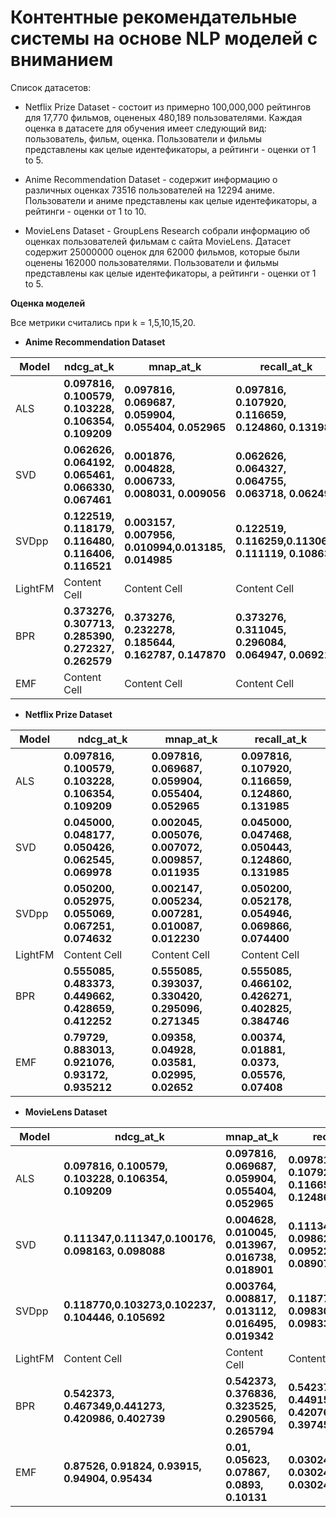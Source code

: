 # Контентные рекомендательные системы на основе NLP моделей с вниманием 

Список датасетов: 
* Netflix Prize Dataset - состоит из примерно 100,000,000 рейтингов для 17,770 фильмов, оцененых 480,189 пользователями. Каждая оценка в датасете для обучения имеет следующий вид: пользователь, фильм, оценка. Пользователи и фильмы представлены как целые идентефикаторы, а рейтинги - оценки от 1 to 5.

* Anime Recommendation Dataset - содержит информацию о различных оценках 73516 пользователей на 12294 аниме. Пользователи и аниме представлены как целые идентефикаторы, а рейтинги - оценки от 1 to 10.

* MovieLens Dataset - GroupLens Research собрали информацию об оценках пользователей фильмам с сайта MovieLens. Датасет содержит 25000000 оценок для 62000 фильмов, которые были оценены 162000 пользователями. Пользователи и фильмы представлены как целые идентефикаторы, а рейтинги - оценки от 1 to 5.

**Оценка моделей**

Все метрики считались при k = 1,5,10,15,20. 

* **Anime Recommendation Dataset**

| Model  | ndcg_at_k | mnap_at_k | recall_at_k |
| ------------- | ------------- | ------------- | ------------- |
| ALS |  **0.097816, 0.100579, 0.103228, 0.106354, 0.109209** | **0.097816, 0.069687, 0.059904, 0.055404, 0.052965** | **0.097816, 0.107920, 0.116659, 0.124860, 0.131985** |
| SVD | **0.062626, 0.064192, 0.065461, 0.066330, 0.067461** | **0.001876, 0.004828, 0.006733, 0.008031, 	0.009056** | **0.062626, 0.064327, 0.064755, 0.063718, 0.062498** |
| SVDpp | **0.122519, 0.118179, 0.116480, 0.116406, 0.116521** | **0.003157, 0.007956, 0.010994,0.013185, 0.014985** | **0.122519, 0.116259,0.113068, 	0.111119,	0.108635** |
| LightFM | Content Cell  | Content Cell  | Content Cell  |
| BPR | **0.373276, 0.307713, 0.285390, 0.272327, 0.262579**  | **0.373276, 0.232278, 0.185644, 0.162787,	0.147870**  | **0.373276,	0.311045,	0.296084,	0.064947, 0.069216** |
| EMF | Content Cell  | Content Cell  | Content Cell  |

* **Netflix Prize Dataset**

| Model  | ndcg_at_k | mnap_at_k | recall_at_k |
| ------------- | ------------- | ------------- | ------------- |
| ALS |  **0.097816, 0.100579, 0.103228, 0.106354, 0.109209** | **0.097816, 0.069687, 0.059904, 0.055404, 0.052965** | **0.097816, 0.107920, 0.116659, 0.124860, 0.131985** |
| SVD | **0.045000, 0.048177, 0.050426, 0.062545, 0.069978** | **0.002045, 0.005076, 0.007072, 0.009857, 0.011935** | **0.045000, 0.047468, 0.050443, 0.124860, 0.131985** |
| SVDpp |  **0.050200, 0.052975, 0.055069, 0.067251, 0.074632** | **0.002147, 0.005234, 0.007281, 	0.010087, 0.012230** | **0.050200,	0.052178, 0.054946, 0.069866, 0.074400** |
| LightFM | Content Cell  | Content Cell  | Content Cell  |
| BPR | **0.555085, 0.483373, 0.449662, 0.428659, 0.412252** | **0.555085, 0.393037, 0.330420, 	0.295096, 0.271345** | **0.555085,	0.466102, 0.426271, 0.402825, 0.384746** |
| EMF | **0.79729, 0.883013,  0.921076, 0.93172, 0.935212** | **0.09358, 0.04928, 0.03581, 0.02995, 0.02652** | **0.00374, 0.01881, 0.0373, 0.05576, 0.07408**  | 

* **MovieLens Dataset**

| Model  | ndcg_at_k | mnap_at_k | recall_at_k |
| ------------- | ------------- | ------------- | ------------- |
| ALS |  **0.097816, 0.100579, 0.103228, 0.106354, 0.109209** | **0.097816, 0.069687, 0.059904, 0.055404, 0.052965** | **0.097816, 0.107920, 0.116659, 0.124860, 0.131985** |
| SVD |  **0.111347,0.111347,0.100176, 0.098163, 	0.098088** | **0.004628, 0.010045, 0.013967, 0.016738, 0.018901** | **0.111347, 0.098621,	0.095228, 0.089077,	0.084889** |
| SVDpp | **0.118770,0.103273,0.102237, 0.104446, 	0.105692** | **0.003764, 0.008817,	0.013112, 0.016495, 0.019342** | **0.118770,0.100742,	0.098303, 0.098339,	0.095228** |
| LightFM | Content Cell  | Content Cell  | Content Cell  |
| BPR | **0.542373, 0.467349,0.441273, 0.420986, 0.402739** | **0.542373, 0.376836, 0.323525, 0.290566, 0.265794** | **0.542373, 0.449153, 0.420763, 0.397458, 0.376059** |
| EMF | **0.87526, 0.91824, 0.93915, 0.94904, 0.95434** | **0.01, 0.05623, 0.07867, 0.0893, 0.10131** | **0.03024, 0.03024, 0.03024, 0.03024, 0.03024** |

